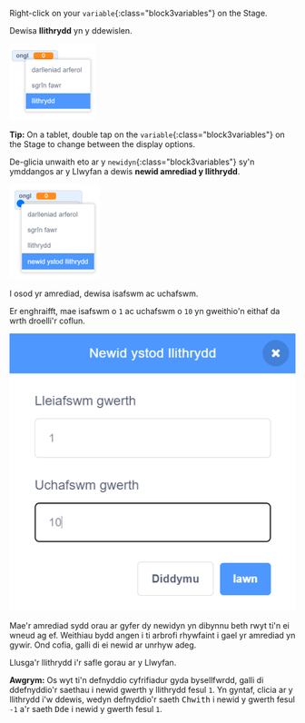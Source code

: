 Right-click on your `variable`{:class="block3variables"} on the Stage.

Dewisa **llithrydd** yn y ddewislen.

![Dewis 'llithrydd' yn y ddewislen.](images/variable-slider.png)

**Tip:** On a tablet, double tap on the `variable`{:class="block3variables"} on the Stage to change between the display options.

De-glicia unwaith eto ar y `newidyn`{:class="block3variables"} sy'n ymddangos ar y Llwyfan a dewis **newid amrediad y llithrydd**.

![Dewis 'newid amrediad y llithrydd' yn y ddewislen.](images/slider-range.png)

I osod yr amrediad, dewisa isafswm ac uchafswm.

Er enghraifft, mae isafswm o `1` ac uchafswm o `10` yn gweithio'n eithaf da wrth droelli'r coflun.

![Newid amrediad y llithrydd i rhwng 1 a 10.](images/slider-values.png)

Mae'r amrediad sydd orau ar gyfer dy newidyn yn dibynnu beth rwyt ti'n ei wneud ag ef. Weithiau bydd angen i ti arbrofi rhywfaint i gael yr amrediad yn gywir. Ond cofia, galli di ei newid ar unrhyw adeg.

Llusga'r llithrydd i'r safle gorau ar y Llwyfan.

**Awgrym:** Os wyt ti'n defnyddio cyfrifiadur gyda bysellfwrdd, galli di ddefnyddio'r saethau i newid gwerth y llithrydd fesul `1`. Yn gyntaf, clicia ar y llithrydd i'w ddewis, wedyn defnyddio'r saeth <kbd>Chwith</kbd> i newid y gwerth fesul `-1` a'r saeth <kbd>Dde</kbd> i newid y gwerth fesul `1`.
